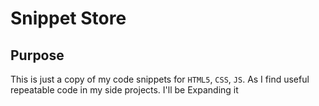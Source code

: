 # Snippet Store

##  Purpose
This is just a copy of my code snippets for `HTML5`,  `CSS`, `JS`. As I find useful repeatable code in my side projects. I'll be Expanding it
